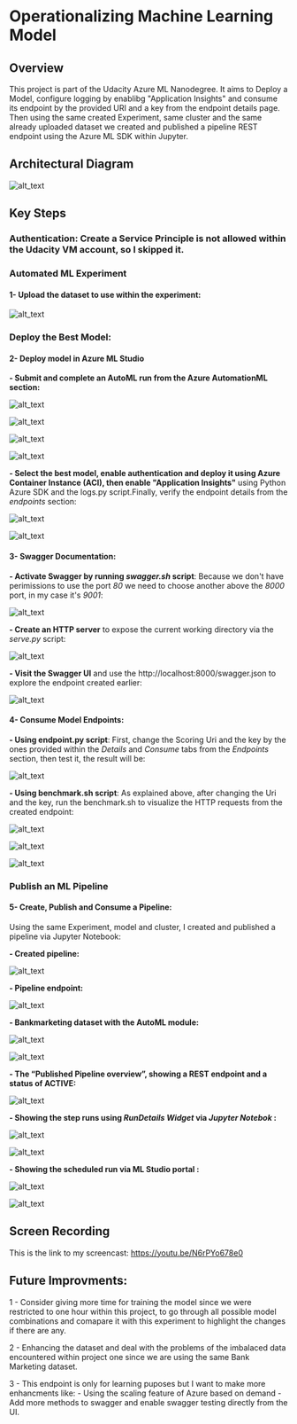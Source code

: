 # Operationalizing Machine Learning Model

## Overview 

This project is part of the Udacity Azure ML Nanodegree. It aims to Deploy a Model, configure logging by enablibg "Application Insights" and consume its endpoint by the provided URI and a key from the endpoint details page. Then using the same created Experiment, same cluster and the same already uploaded dataset we created and published a pipeline REST endpoint using the Azure ML SDK within Jupyter.

## Architectural Diagram

![alt_text](Screenshots/ArchitecturalDiagram.png)

## Key Steps

### Authentication: Create a Service Principle is not allowed within the Udacity VM account, so I skipped it.

### Automated ML Experiment

#### 1- Upload the dataset to use within the experiment:
   
   ![alt_text](Screenshots/BankMarketingDataset.png)
### Deploy the Best Model: 

#### 2- Deploy model in Azure ML Studio

   **- Submit and complete an AutoML run from the Azure AutomationML section:**
   
   ![alt_text](Screenshots/AutoMLCreated.png)
   
   ![alt_text](Screenshots/CompletedExperiment.png)
   
   ![alt_text](Screenshots/AdditionalConfigFroMLExperiment.png)
   
   ![alt_text](Screenshots/BestModel.png)
   
   **- Select the best model, enable  authentication and deploy it using Azure Container Instance (ACI), then enable "Application Insights"** using Python Azure SDK and the logs.py script.Finally, verify the endpoint details from the _endpoints_ section:
   
   ![alt_text](Screenshots/RunnedLogScript.png)
   
   ![alt_text](Screenshots/EnabledAppInsights.png)
   
#### 3- Swagger Documentation:
   
   **- Activate Swagger by running _swagger.sh_ script**: Because we don't have perimissions to use the port _80_ we need to choose another above the _8000_ port, in my case it's _9001_:
   
   ![alt_text](Screenshots/RunningSwagger.png)
   
   **- Create an HTTP server** to expose the current working directory via the _serve.py_ script:
   
   ![alt_text](Screenshots/RunServe.png)
   
   **- Visit the Swagger UI** and use the http://localhost:8000/swagger.json to explore the endpoint created earlier:
   
   ![alt_text](Screenshots/SwaggerDeployedModel.png)
   
   #### 4- Consume Model Endpoints:
   
   **- Using endpoint.py script**: First, change the Scoring Uri and the key by the ones provided within the _Details_ and _Consume_ tabs from the _Endpoints_ section, then test it, the result will be:
   
   ![alt_text](Screenshots/EndpointResult.png)
   
   **- Using benchmark.sh script**: As explained above, after changing the Uri and the key, run the benchmark.sh to visualize the HTTP requests from the created endpoint: 
   
   ![alt_text](Screenshots/ApachFromBenchMark.png)
   
   ![alt_text](Screenshots/ApachFromBenchMark2.png)
   
   ![alt_text](Screenshots/ApacheResult.png)
   
   ### Publish an ML Pipeline
   
   #### 5- Create, Publish and Consume a Pipeline:
   
   Using the same Experiment, model and cluster, I created and published a pipeline via Jupyter Notebook:
   
   **- Created pipeline:** 
   
   ![alt_text](Screenshots/Pipelines.png)
   
   **- Pipeline endpoint:** 
   
   ![alt_text](Screenshots/EndpointBestModel.png)
   
   **- Bankmarketing dataset with the AutoML module:** 
   
   ![alt_text](Screenshots/DataSetWithAzureMLModels.png)
   
   
   ![alt_text](Screenshots/DataSetWithAzureMLModelsDetails.png)
   
   **- The “Published Pipeline overview”, showing a REST endpoint and a status of ACTIVE:**
   
   ![alt_text](Screenshots/PublishedPipelinewithActiveStatus.png)
   
   **- Showing the step runs using _RunDetails Widget_ via _Jupyter Notebok_ :**
   
   ![alt_text](Screenshots/StetpsRunsWidget.png)
   
   ![alt_text](Screenshots/StetpsRunsWidgetDetails1.png)
      
   **- Showing the scheduled run via ML Studio portal :**
   
   ![alt_text](Screenshots/RunningPipeGraph.png)
   
   ![alt_text](Screenshots/runningPipe.png)

## Screen Recording

  This is the link to my screencast: https://youtu.be/N6rPYo678e0

## Future Improvments:

1 - Consider giving more time for training the model since we were restricted to one hour within this project, to go through all possible model combinations and comapare it with this experiment to highlight the changes if there are any.

2 - Enhancing the dataset and deal with the problems of the imbalaced data encountered within project one since we are using the same Bank Marketing dataset.

3 - This endpoint is only for learning puposes but I want to make more enhancments like: 
     -  Using the scaling feature of Azure based on demand 
     - Add more methods to swagger and enable swagger testing directly from the UI.

